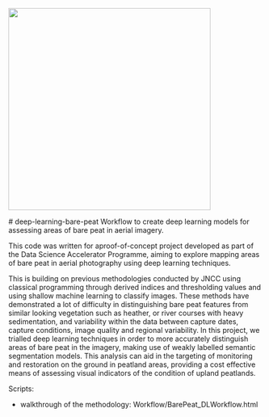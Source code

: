 [<img src="PeaPal_chips/www/JNCCLogo_3DCol_transp.png" width=400px >](https://jncc.gov.uk/)


<p> 

<p>
# deep-learning-bare-peat
Workflow to create deep learning models for assessing areas of bare peat in aerial imagery.
  
This code was written for aproof-of-concept project developed as part of the Data Science Accelerator Programme, aiming to explore mapping areas of bare peat in aerial photography using deep learning techniques.

This is building on previous methodologies conducted by JNCC using classical programming through derived indices and thresholding values and using shallow machine learning to classify images. These methods have demonstrated a lot of difficulty in distinguishing bare peat features from similar looking vegetation such as heather, or river courses with heavy sedimentation, and variability within the data between capture dates, capture conditions, image quality and regional variability. In this project, we trialled deep learning techniques in order to more accurately distinguish areas of bare peat in the imagery, making use of weakly labelled semantic segmentation models. This analysis can aid in the targeting of monitoring and restoration on the ground in peatland areas, providing a cost effective means of assessing visual indicators of the condition of upland peatlands. 
  
Scripts:
  
  * walkthrough of the methodology: Workflow/BarePeat_DLWorkflow.html
